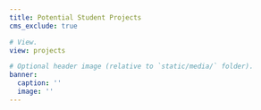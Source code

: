 ```yaml
---
title: Potential Student Projects
cms_exclude: true

# View.
view: projects

# Optional header image (relative to `static/media/` folder).
banner:
  caption: ''
  image: ''
---
```




